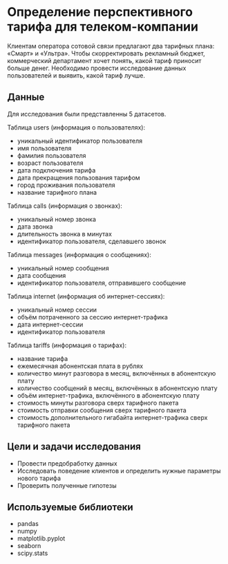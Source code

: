 # Определение перспективного тарифа для телеком-компании
Клиентам оператора сотовой связи предлагают два тарифных плана: «Смарт» и «Ультра». Чтобы скорректировать рекламный бюджет, коммерческий департамент хочет понять, какой тариф приносит больше денег. Необходимо провести исследование данных пользователей и выявить, какой тариф лучше.

## Данные
Для исследования были представленны 5 датасетов.

Таблица users (информация о пользователях):

- уникальный идентификатор пользователя
- имя пользователя
- фамилия пользователя
- возраст пользователя
- дата подключения тарифа
- дата прекращения пользования тарифом
- город проживания пользователя
- название тарифного плана

Таблица calls (информация о звонках):
- уникальный номер звонка
- дата звонка
- длительность звонка в минутах
- идентификатор пользователя, сделавшего звонок

Таблица messages (информация о сообщениях):
- уникальный номер сообщения
- дата сообщения
- идентификатор пользователя, отправившего сообщение

Таблица internet (информация об интернет-сессиях):
- уникальный номер сессии
- объём потраченного за сессию интернет-трафика
- дата интернет-сессии
- идентификатор пользователя

Таблица tariffs (информация о тарифах):
- название тарифа
- ежемесячная абонентская плата в рублях
- количество минут разговора в месяц, включённых в абонентскую плату
- количество сообщений в месяц, включённых в абонентскую плату
- объём интернет-трафика, включённого в абонентскую плату
- стоимость минуты разговора сверх тарифного пакета
- стоимость отправки сообщения сверх тарифного пакета
- стоимость дополнительного гигабайта интернет-трафика сверх тарифного пакета

## Цели и задачи исследования
- Провести предобработку данных
- Исследовать поведение клиентов и определить нужные параметры нового тарифа
- Проверить полученные гипотезы

## Используемые библиотеки
- pandas
- numpy
- matplotlib.pyplot
- seaborn
- scipy.stats
